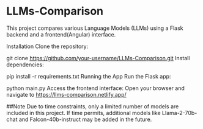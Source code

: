 # LLMs-Comparison

This project compares various Language Models (LLMs) using a Flask backend and a frontend(Angular) interface.

Installation
Clone the repository:


git clone https://github.com/your-username/LLMs-Comparison.git
Install dependencies:


pip install -r requirements.txt
Running the App
Run the Flask app:


python main.py
Access the frontend interface:
Open your browser and navigate to https://llms-comparison.netlify.app/

##Note
Due to time constraints, only a limited number of models are included in this project. If time permits, additional models like Llama-2-70b-chat and Falcon-40b-instruct may be added in the future.
